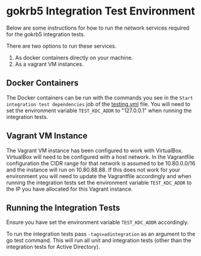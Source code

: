 # gokrb5 Integration Test Environment

Below are some instructions for how to run the network services required for the gokrb5 integration tests.

There are two options to run these services.
1. As docker containers directly on your machine.
2. As a vagrant VM instances.

## Docker Containers
The Docker containers can be run with the commands you see in the ```Start integration test dependencies``` job of the 
[testing.yml](https://github.com/jcmturner/gokrb5/blob/master/.github/workflows/testing.yml#L60C15-L60C50) file.
You will need to set the environment variable ```TEST_KDC_ADDR``` to "127.0.0.1" when running the integration tests.

## Vagrant VM Instance
The Vagrant VM instance has been configured to work with VirtualBox.
VirtualBox will need to be configured with a host network. In the Vagrantfile configuration the CIDR range for that 
network is assumed to be 10.80.0.0/16 and the instance will run on 10.80.88.88. If this does not work for your environment you will need to update the 
Vagrantfile accordingly and when running the integration tests set the environment variable ```TEST_KDC_ADDR``` 
to the IP you have allocated for this Vagrant instance.

## Running the Integration Tests
Ensure you have set the environment variable ```TEST_KDC_ADDR``` accordingly.

To run the integration tests pass ```-tags=adintegration``` as an argument to the go test command. This will run all 
unit and integration tests (other than the integration tests for Active Directory).

